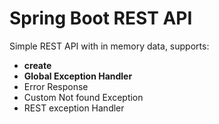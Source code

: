 
# Spring Boot REST API

Simple REST API with in memory data, supports:
- __create__
- __Global Exception Handler__
- Error Response
- Custom Not found Exception
- REST exception Handler
